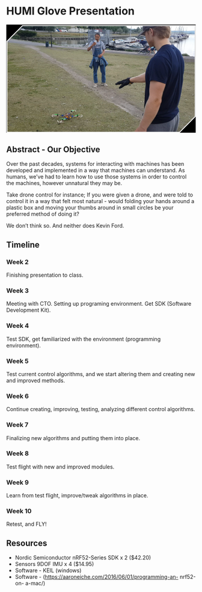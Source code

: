 # HUMI Glove Presentation

![HUMI Glove in Action](https://github.com/Mordritz/HUMI_Glove/blob/master/humipic.PNG)



## Abstract - Our Objective
Over the past decades, systems for interacting with machines has been developed and implemented in a
way that machines can understand. As humans, we’ve had to learn how to use those systems in order to
control the machines, however unnatural they may be.

Take drone control for instance; If you were given a drone, and were told to control it in a way that felt
most natural - would folding your hands around a plastic box and moving your thumbs around in small
circles be your preferred method of doing it?

We don’t think so. And neither does Kevin Ford.


## Timeline

### Week 2 
Finishing presentation to class.

### Week 3 
Meeting with CTO. Setting up programing environment. Get SDK (Software Development Kit).

### Week 4 
Test SDK, get familiarized with the environment (programming environment).

### Week 5 
Test current control algorithms, and we start altering them and creating new and improved
methods.

### Week 6 
Continue creating, improving, testing, analyzing different control algorithms.

### Week 7 
Finalizing new algorithms and putting them into place.

### Week 8 
Test flight with new and improved modules.

### Week 9
Learn from test flight, improve/tweak algorithms in place.

### Week 10
Retest, and FLY!


## Resources 
* Nordic Semiconductor nRF52-Series SDK x 2 ($42.20)
* Sensors 9DOF IMU x 4 ($14.95)
* Software - KEIL (windows)
* Software - (https://aaroneiche.com/2016/06/01/programming-an- nrf52-on- a-mac/)
